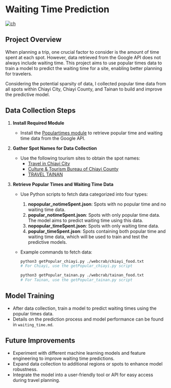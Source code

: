 
# Waiting Time Prediction
[![ch](https://img.shields.io/badge/lang-ch-green.svg)]()

## Project Overview
When planning a trip, one crucial factor to consider is the amount of time spent at each spot. However, data retrieved from the Google API does not always include waiting time. This project aims to use popular times data to train a model to predict the waiting time for a site, enabling better planning for travelers.

Considering the potential sparsity of data, I collected popular time data from all spots within Chiayi City, Chiayi County, and Tainan to build and improve the predictive model.

## Data Collection Steps
1. **Install Required Module**
   * Install the [Populartimes module](https://github.com/m-wrzr/populartimes) to retrieve popular time and waiting time data from the Google API.

2. **Gather Spot Names for Data Collection**
   * Use the following tourism sites to obtain the spot names:
     - [Travel in Chiayi City](https://travel.chiayi.gov.tw/)
     - [Culture & Tourism Bureau of Chiayi County](https://tbocc.cyhg.gov.tw/)
     - [TRAVEL TAINAN](https://www.twtainan.net/)

3. **Retrieve Popular Times and Waiting Time Data**
   * Use Python scripts to fetch data categorized into four types:
     1. **nopopular_notimeSpent.json**: Spots with no popular time and no waiting time data.
     2. **popular_notimeSpent.json**: Spots with only popular time data. The model aims to predict waiting time using this data.
     3. **nopopular_timeSpent.json**: Spots with only waiting time data.
     4. **popular_timeSpent.json**: Spots containing both popular time and waiting time data, which will be used to train and test the predictive models.
   
   * Example commands to fetch data:
     ```bash
     python3 getPopular_chiayi.py ./webcrab/chiayi_food.txt
     # For Chiayi, use the getPopular_chiayi.py script
     
     python3 getPopular_tainan.py ./webcrab/tainan_food.txt
     # For Tainan, use the getPopular_tainan.py script
     ```

## Model Training
* After data collection, train a model to predict waiting times using the popular times data.
* Details on the prediction process and model performance can be found in `waiting_time.md`.

## Future Improvements
- Experiment with different machine learning models and feature engineering to improve waiting time predictions.
- Expand data collection to additional regions or spots to enhance model robustness.
- Integrate the model into a user-friendly tool or API for easy access during travel planning.
